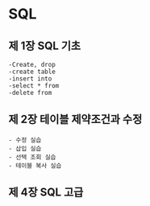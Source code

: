 # SQL
## 제 1장 SQL 기초
    -Create, drop 
    -create table 
    -insert into 
    -select * from
    -delete from 
## 제 2장 테이블 제약조건과 수정
    - 수정 실습
    - 삽입 실습
    - 선택 조회 실습
    - 테이블 복사 실습
    
## 제 4장 SQL 고급
